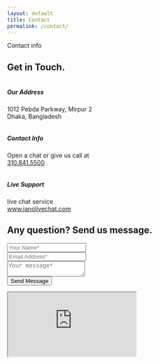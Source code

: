 ```yaml
---
layout: default
title: Contact
permalink: /contact/
---
```

    
<!-- 
=============================================
    Feature Section Fifty One
============================================== 
-->
<div class="fancy-feature-fiftyOne position-relative mt-250 lg-mt-150">
    <div class="container">
        <div class="row">
            <div class="col-lg-7 text-center m-auto wow fadeInUp">
                <div class="title-style-five mb-65 lg-mb-40">
                    <div class="sc-title-two fst-italic position-relative d-inline-block">Contact info</div>
                    <h2 class="main-title fw-500 tx-dark">Get in Touch.</h2>
                </div>
            </div>
        </div>
    </div> <!-- /.container -->
    <img src="{{ "/images/lazy.svg" | prepend: site.baseurl }}" data-src="{{ "/images/shape/shape_172.svg" | prepend: site.baseurl }}" alt="" class="lazy-img shapes shape-two">
</div> <!-- /.fancy-feature-fiftyOne -->



<!-- 
=============================================
    Contact Section One
============================================== 
-->
<div class="contact-section-one mt-60 lg-mt-30">
    <div class="container">
        <div class="row">
            <div class="col-md-4">
                <div class="address-block-two text-center mb-40 wow fadeInUp">
                    <div class="icon rounded-circle d-flex align-items-center justify-content-center m-auto"><img src="{{ "/images/icon/icon_147.svg" | prepend: site.baseurl }}" alt=""></div>
                    <h5 class="title">Our Address</h5>
                    <p>1012 Pebda Parkway, Mirpur 2 <br>Dhaka, Bangladesh</p>
                </div> <!-- /.address-block-two -->
            </div>
            <div class="col-md-4">
                <div class="address-block-two text-center mb-40 wow fadeInUp">
                    <div class="icon rounded-circle d-flex align-items-center justify-content-center m-auto"><img src="{{ "/images/icon/icon_148.svg" | prepend: site.baseurl }}" alt=""></div>
                    <h5 class="title">Contact Info</h5>
                    <p>Open a chat or give us call at <br><a href="tel:310.841.5500" class="call">310.841.5500</a></p>
                </div> <!-- /.address-block-two -->
            </div>
            <div class="col-md-4">
                <div class="address-block-two text-center mb-40 wow fadeInUp">
                    <div class="icon rounded-circle d-flex align-items-center justify-content-center m-auto"><img src="{{ "/images/icon/icon_149.svg" | prepend: site.baseurl }}" alt=""></div>
                    <h5 class="title">Live Support</h5>
                    <p>live chat service <br><a href="#" class="webaddress">www.janolivechat.com</a></p>
                </div> <!-- /.address-block-two -->
            </div>
        </div>
    </div>
    <div class="container">
        <div class="row">
            <div class="col-lg-8 col-md-9 m-auto">
                <h2 class="tx-dark text-center mt-100 mb-80 lg-mt-40 lg-mb-40 wow fadeInUp">Any question? Send us message.</h2>
            </div>
            <div class="col-xl-11 m-auto">
                <div class="form-style-one wow fadeInUp">
                    <form action="inc/contact.php" id="contact-form"  data-toggle="validator">
                        <div class="messages"></div>
                        <div class="row controls">
                            <div class="col-12">
                                <div class="input-group-meta form-group mb-30">
                                    <input type="text" placeholder="Your Name*" name="name" required="required" data-error="Name is required.">
                                    <div class="help-block with-errors"></div>
                                </div>
                            </div>                            
                            <div class="col-12">
                                <div class="input-group-meta form-group mb-50">
                                    <input type="email" placeholder="Email Address*" name="email" required="required" data-error="Valid email is required.">
                                    <div class="help-block with-errors"></div>
                                </div>
                            </div>
                            <div class="col-12">
                                <div class="input-group-meta form-group mb-30">
                                    <textarea placeholder="Your message*" name="message" required="required" data-error="Please,leave us a message."></textarea>
                                    <div class="help-block with-errors"></div>
                                </div>
                            </div>
                            <div class="col-12"><button class="btn-twentyOne fw-500 tran3s d-block">Send Message</button></div>
                        </div>
                    </form>
                </div> <!-- /.form-style-one -->
            </div>
        </div>
    </div>
    <div class="map-area-one p-30 mt-120 lg-mt-80 wow fadeInUp">
        <div class="box-layout">
            <div class="mapouter">
                <div class="gmap_canvas">
                    <iframe class="gmap_iframe" src="https://maps.google.com/maps?width=600&amp;height=400&amp;hl=en&amp;q=dhaka collage&amp;t=&amp;z=12&amp;ie=UTF8&amp;iwloc=B&amp;output=embed"></iframe>
                </div>
            </div>
        </div>
    </div>
</div> <!-- /.contact-section-one -->